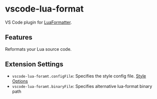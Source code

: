 # vscode-lua-format

VS Code plugin for [LuaFormatter](https://github.com/Koihik/LuaFormatter).

## Features
Reformats your Lua source code.

## Extension Settings

* `vscode-lua-foramt.configFile`: Specifies the style config file. [Style Options](https://github.com/Koihik/LuaFormatter/wiki/Style-Config)
* `vscode-lua-foramt.binaryFile`: Specifies alternative lua-format binary path

